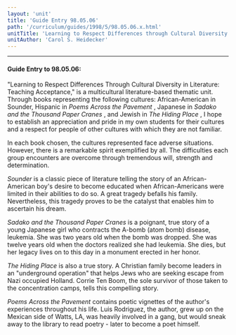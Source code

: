 ```yaml
---
layout: 'unit'
title: 'Guide Entry 98.05.06'
path: '/curriculum/guides/1998/5/98.05.06.x.html'
unitTitle: 'Learning to Respect Differences through Cultural Diversity in Literature:  Teaching Acceptance'
unitAuthor: 'Carol S. Heidecker'
---
```


<body>
<hr/>
 <h4>
  Guide Entry to 98.05.06:
 </h4>
 "Learning to Respect Differences Through Cultural Diversity in Literature: Teaching Acceptance," is a multicultural literature-based thematic unit.  Through books representing the following cultures:  African-American in Sounder, Hispanic in
 <i>
  Poems Across the Pavement
 </i>
 , Japanese in
 <i>
  Sadako and the Thousand Paper Cranes
 </i>
 , and Jewish in
 <i>
  The Hiding Place
 </i>
 , I hope to establish an appreciation and pride in my own students for their cultures and a respect for people of other cultures with which they are not familiar.
 <p>
  In each book chosen, the cultures represented face adverse situations.  However, there is a remarkable spirit exemplified by all.  The difficulties each group encounters are overcome through tremendous will, strength and determination.
 </p>
 <p>
  <i>
   Sounder
  </i>
  is a classic piece of literature telling the story of an African-American boy's desire to become educated when African-Americans were limited in their abilities to do so.  A great tragedy befalls his family.  Nevertheless, this tragedy proves to be the catalyst that enables him to ascertain his dream.
 </p>
 <p>
  <i>
   Sadako and the Thousand Paper Cranes
  </i>
  is a poignant, true story of a young Japanese girl who contracts the A-bomb (atom bomb) disease, leukemia.  She was two years old when the bomb was dropped.  She was twelve years old when the doctors realized she had leukemia.  She dies, but her legacy lives on to this day in a monument erected in her honor.
 </p>
 <p>
  <i>
   The Hiding Place
  </i>
  is also a true story.  A Christian family become leaders in an "underground operation" that helps Jews who are seeking escape from Nazi occupied Holland. Corrie Ten Boom, the sole survivor of those taken to the concentration camps, tells this compelling story.
 </p>
 <p>
  <i>
   Poems Across the Pavement
  </i>
  contains poetic vignettes of the author's experiences  throughout his life.  Luis Rodriguez, the author, grew up on the Mexican side of Watts, LA, was heavily involved in a gang, but would sneak away to the library to read poetry - later to become a poet himself.
 </p>

</body>
